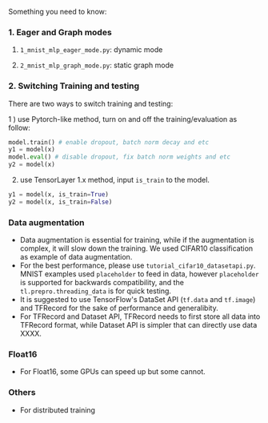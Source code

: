 Something you need to know:

### 1. Eager and Graph modes

1) `1_mnist_mlp_eager_mode.py`: dynamic mode

2) `2_mnist_mlp_graph_mode.py`: static graph mode

### 2. Switching Training and testing

There are two ways to switch training and testing: 

1 ) use Pytorch-like method, turn on and off the training/evaluation as follow:

```python
model.train() # enable dropout, batch norm decay and etc
y1 = model(x)
model.eval() # disable dropout, fix batch norm weights and etc
y2 = model(x)
```

2) use TensorLayer 1.x method, input `is_train` to the model.

```python
y1 = model(x, is_train=True)
y2 = model(x, is_train=False)
```




### Data augmentation

- Data augmentation is essential for training, while if the augmentation is complex, it will slow down the training.
We used CIFAR10 classification as example of data augmentation. 
- For the best performance, please use `tutorial_cifar10_datasetapi.py`.
MNIST examples used `placeholder` to feed in data, however `placeholder` is supported for backwards compatibility, and the `tl.prepro.threading_data` is for quick testing. 
- It is suggested to use TensorFlow's DataSet API (`tf.data` and `tf.image`) and TFRecord for the sake of performance and generalibity.
- For TFRecord and Dataset API,
TFRecord needs to first store all data into TFRecord format, while Dataset API is simpler that can directly use data XXXX.

### Float16
- For Float16, some GPUs can speed up but some cannot.

### Others
- For distributed training
